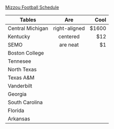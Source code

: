 [Mizzou Football Schedule](https://www.espn.com/college-football/team/schedule/_/id/142)

| Tables        | Are           | Cool  |
| ------------- |:-------------:| -----:|
|Central Michigan    | right-aligned | $1600 |
| Kentucky     | centered      |   $12 |
|SEMO | are neat      |    $1 |
|Boston College|||
|Tennesee|||
|North Texas|||
|Texas A&M|||
|Vanderbilt|||
|Georgia|||
|South Carolina|||
|Florida|||
|Arkansas|||

